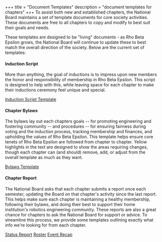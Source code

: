 +++
title = "Document Templates"
description = "document templates for chapters"
+++
To assist both new and established chapters, the National Board maintains a set of template documents for core society activities. These documents are free to all chapters to copy and modify to best suit their goals and needs. 

These templates are designed to be "living" documents - as Rho Beta Epsilon grows, the National Board will continue to update these to best match the overall direction of the society. Below are the current set of templates:

#### Induction Script
More than anything, the goal of inductions is to impress upon new members the honor and responsibility of membership in Rho Beta Epsilon. This script is designed to help with this, while leaving space for each chapter to make their inductions ceremony feel unique and special. 

[Induction Script Template](https://docs.google.com/document/d/10eSS4njmatZrGb00QsUvvP46Tem3-5pHcqcjQ0tgynw/template/preview)

#### Chapter Bylaws
The bylaws lay out each chapters goals -- for promoting engineering and fostering community -- and procedures -- for ensuring fairness during voting and the induction process, tracking membership and finances, and upholding the values of Rho Beta Epsilon. This template helps ensure core tenets of Rho Beta Epsilon are followed from chapter to chapter. Yellow highlights in the text are designed to show the areas requiring changes, though each chapter can (and should) remove, add, or adjust from the overall template as much as they want.

[Bylaws Template](https://docs.google.com/document/d/117QfsoK0ZsfPC-lv2NcsBnWtRbBVseF2M4O3syLzaD8/template/bylaws)

#### Chapter Report
The National Board asks that each chapter submits a report once each semester, updating the Board on that chapter's activity since the last report. This helps make sure each chapter is maintaining a healthy membership, following their bylaws, and doing their best to support their home institution's robotics engineering community. These reports are also a great chance for chapters to ask the National Board for support or advice. To streamline this process, we provide some templates outlining exactly what info we're looking for from each chapter.

[Status Report](https://docs.google.com/document/d/1l_mlCTbFG8FSZvQ1_W4gpEhJTnkKmZ8gr7tePTdSH48/template/preview)
[Roster](https://docs.google.com/spreadsheets/d/1YKYeKbHsHOfF4uqg92lwK13Cumq3THYQBACgs_olgrg/template/preview)
[Event Recap](https://docs.google.com/spreadsheets/d/1oqpB2C9k6BHB1Fasu4Zi5vurdZPSzbz_-hxpk2Fu3d0/template/preview)